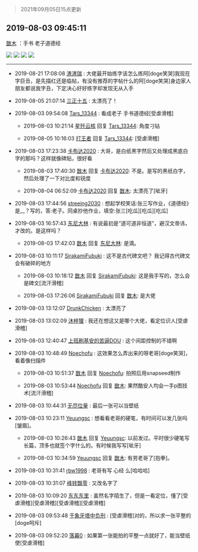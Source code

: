 > 2021年09月05日15点更新
<link rel="stylesheet" href="https://cdn.jsdelivr.net/gh/taotie6/sampleJSON@main/css/photo_show.css">


 ## 2019-08-03 09:45:11 

 [㪚木](https://www.coolapk.com/feed/13082923?shareKey=MGViOTM3ZDYzZDJhNjEzMTc0YmE~) ：手书 老子道德经 

<div class="album">
<img class="img-item" src="http://image.coolapk.com/feed/2019/0803/09/1081091_1e3dbd89_6705_5761@3841x2159.jpeg" />
<img class="img-item" src="http://image.coolapk.com/feed/2019/0803/09/1081091_f337f9e6_6705_5763@3407x2433.jpeg" />
<img class="img-item" src="http://image.coolapk.com/feed/2019/0803/09/1081091_08707a1b_6705_5765@2494x3325.jpeg" />
<img class="img-item" src="http://image.coolapk.com/feed/2019/0803/09/1081091_14b320a4_6705_5767@2056x4033.jpeg" />
</div>

 ------- 

- 2019-08-21 17:08:08 [渣渣瑞](uid=1640859) : 大佬最开始练字该怎么练阿[doge笑哭]我现在字巨丑，是先描红还是临帖，有没有推荐的字帖什么的阿[doge笑哭]身边家人朋友都说我字丑，下定决心好好练字却发现无从入手 

- 2019-08-05 21:07:14 [三正十五](uid=1113359) : 太漂亮了！ 

- 2019-08-03 09:54:08 [Tars_13344](uid=1060315) : 看成老子 手书道德经[受虐滑稽] 

    - 2019-08-03 10:21:14 [星歼云核](uid=766940) 回复 [Tars_13344](uid=1060315): 角度刁钻 

    - 2019-08-05 10:16:03 [打王者](uid=1369420) 回复 [Tars_13344](uid=1060315): [受虐滑稽] 

- 2019-08-03 17:23:38 [卡布达2020](uid=696546) : 大哥，是白纸黑字然后又处理成黑底白字的那吗？这样就像碑贴，很好看 

    - 2019-08-03 17:40:30 [㪚木](uid=1081091) 回复 [卡布达2020](uid=696546): 不是。是写的黑纸白字，然后处理了一下对比度和锐度 

    - 2019-08-04 06:52:09 [卡布达2020](uid=696546) 回复 [㪚木](uid=1081091): 太漂亮了[呲牙] 

- 2019-08-03 17:44:56 [streeing2030](uid=958789) : 想起学校笑话:张三写作业，《道德经》是__？写的，答:老子。同桌抄他作业，填空:张三[吃瓜][吃瓜][吃瓜] 

- 2019-08-03 16:57:43 [东尼大林](uid=1612569) : 有说最初是“道可道非恒道”，避汉文帝讳，才改的。是这样吗？ 

    - 2019-08-03 17:42:03 [㪚木](uid=1081091) 回复 [东尼大林](uid=1612569): 是滴。 

- 2019-08-03 10:11:17 [SirakamiFubuki](uid=2379256) : 这不是古代碑文吧？
我记得古代碑文会有破碎的地方 

    - 2019-08-03 10:18:12 [㪚木](uid=1081091) 回复 [SirakamiFubuki](uid=2379256): 这是我手写的，怎么会是碑文[流汗滑稽] 

    - 2019-08-03 17:26:06 [SirakamiFubuki](uid=2379256) 回复 [㪚木](uid=1081091): 是大佬 

- 2019-08-03 13:12:07 [DrunkChicken](uid=1512379) : 太漂亮了 

- 2019-08-03 13:02:09 [沐梓狸](uid=646916) : 我还在想这又是哪个大佬，看定位识人[受虐滑稽] 

- 2019-08-03 12:40:47 [上班刷基安的苦逼DOU](uid=919898) : 这个间距控制的不错啊 

- 2019-08-03 10:48:49 [Noechofu](uid=1936170) : 这效果怎么弄出来的呀老哥[doge笑哭]，看着像扫描件 

    - 2019-08-03 10:51:37 [㪚木](uid=1081091) 回复 [Noechofu](uid=1936170): 拍照后用snapseed制作 

    - 2019-08-03 10:53:44 [Noechofu](uid=1936170) 回复 [㪚木](uid=1081091): 果然酷安人均会一手p图技术[流汗滑稽] 

- 2019-08-03 10:44:31 [无尽位量](uid=984244) : 最后一张可以当壁纸 

- 2019-08-03 10:23:11 [Yeuungsc](uid=678041) : 想看看老哥的硬笔，有时间可以发几张吗[皱眉]。 

    - 2019-08-03 10:26:43 [㪚木](uid=1081091) 回复 [Yeuungsc](uid=678041): 以前发过。平时很少硬笔写长篇，顶多也就签个字什么的。有时候我写写[呲牙] 

    - 2019-08-03 10:34:59 [Yeuungsc](uid=678041) 回复 [㪚木](uid=1081091): 有劳老哥了[抱拳]。 

- 2019-08-03 10:31:41 [rbw1998](uid=602980) : 老哥有写 心经 么[哈哈哈] 

- 2019-08-03 10:31:07 [峰转飘零](uid=900024) : 又改名字了 

- 2019-08-03 10:09:20 [东东东里](uid=645055) : 虽然名字陌生了，但是一看定位，懂了[受虐滑稽][受虐滑稽][受虐滑稽][受虐滑稽] 

- 2019-08-03 09:53:48 [于象牙塔中负刑](uid=1938509) : [受虐滑稽]对的，所以求一张平整的[doge呵斥] 

- 2019-08-03 09:52:20 [落幕0](uid=1382501) : 如果第一张能拍的平整一点就好了，能当壁纸使[受虐滑稽] 

